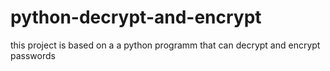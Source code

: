 # python-decrypt-and-encrypt
this project is based on a a python programm that can decrypt and encrypt passwords
